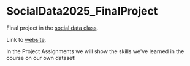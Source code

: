 # SocialData2025_FinalProject


Final project in the [social data class](https://github.com/suneman/socialdata2025/wiki/Final-Project).

Link to [website](https://johannefranck.github.io/).


In the Project Assignments we will show the skills we've learned in the course on our own dataset!



